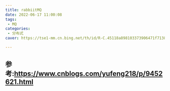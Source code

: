 ```yaml
---
title: rabbiitMQ
date: 2022-06-17 11:00:08
tags:
 - MQ
categories: 
 - 分布式
caver: https://tse1-mm.cn.bing.net/th/id/R-C.45118a898103373906471f71381f9975?rik=7mq274rfdRSFOA&riu=http%3a%2f%2fi.52desktop.cn%3a81%2fupimg%2fallimg%2f20140607%2f20146795536277802.jpg&ehk=qAl%2fTAWuAOlqOtaSDPOZvxHm342e07gFhvWIy2eg090%3d&risl=&pid=ImgRaw&r=0

---
```


## 参考:https://www.cnblogs.com/yufeng218/p/9452621.html
